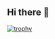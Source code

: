 ## Hi there 👋

[![trophy](https://github-profile-trophy.vercel.app/?username=danibarker&theme=monokai)](https://github.com/ryo-ma/github-profile-trophy)

